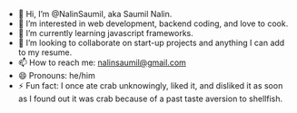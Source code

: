 - 👋 Hi, I’m @NalinSaumil, aka Saumil Nalin.
- 👀 I’m interested in web development, backend coding, and love to cook.
- 🌱 I’m currently learning javascript frameworks.
- 💞️ I’m looking to collaborate on start-up projects and anything I can add to my resume.
- 📫 How to reach me: nalinsaumil@gmail.com
- 😄 Pronouns: he/him
- ⚡ Fun fact: I once ate crab unknowingly, liked it, and disliked it as soon as I found out it was crab because of a past taste aversion to shellfish.

<!---
NalinSaumil/NalinSaumil is a ✨ special ✨ repository because its `README.md` (this file) appears on your GitHub profile.
You can click the Preview link to take a look at your changes.
--->
